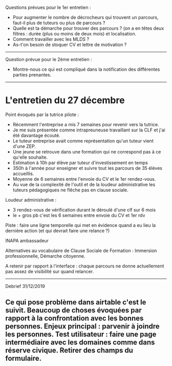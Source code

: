Questions prévues pour le 1er entretien :
- Pour augmenter le nombre de décrocheurs qui trouvent un parcours, faut-il plus de tuteurs ou plus de parcours ?
- Quelle est ta démarche pour trouver des parcours ? (on a en têtes deux filtres : durée (plus ou moins de deux mois) et localisation.
- Comment travailler avec les MLDS ?
- As-t'on besoin de stoquer CV et lettre de motivation ?
----
Question prévue pour le 2ème entretien :
- Montre-nous ce qui est compliqué dans la notification des différentes parties prenantes.
----
# L'entretien du 27 décembre

Point évoqués par la tutrice pilote :
- Récemment l'entreprise a mis 7 semaines pour revenir vers la tutrice.
- Je me suis présentée comme intrapreuneuse travaillant sur la CLF et j'ai été davantage écouté.
- Le tuteur entreprise avait comme représentation qu'un tuteur vient d'une ZEP.
- Une jeune se retrouve dans une formation qui ne correspond pas à ce qu'elle souhaite.
- Estimation à 10h par élève par tuteur d'investissement en temps
- 350h à l'année pour enseigner et suivre tout les parcours de 35 élèves accueillis.
- Moyenne de 6 semaines entre l'envoie du CV et le 1er rendez-vous.
- Au vue de la complexité de l'outil et de la loudeur administrative les tuteurs pédagogiques ne flêche pas en clause sociale.

Loudeur administrative :
- 3 rendez-vous de vérification durant le déroulé d'une clf sur 6 mois
- le + gros pb c'est les 6 semaines entre envoie du CV et 1er rdv

Piste : faire une ligne temporelle qui met en évidence quand a eu lieu la dernière action (et qui devrait faire une relance ?)

INAPA ambassadeur

Alternatives au vocabulaire de Clause Sociale de Formation : Immersion professionnelle, Démarche citoyenne.

A retenir par rapport à l'interface : chaque parcours ne donne actuellement pas assez de visibilité sur quand relancer.

----
Debrief 31/12/2019

Ce qui pose problème dans airtable c'est le suivit.
Beaucoup de choses évoquées par rapport à la confrontation avec les bonnes personnes.
Enjeux principal : parvenir à joindre les personnes.
Test utilisateur : faire une page intermédiaire avec les domaines comme dans réserve civique.
Retirer des champs du formulaire.
----

